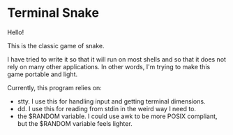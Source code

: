 # Terminal Snake

Hello!

This is the classic game of snake.

I have tried to write it so that it will run on most shells
and so that it does not rely on many other applications. In other words,
I'm trying to make this game portable and light.

Currently, this program relies on:
- stty. I use this for handling input and getting terminal dimensions.
- dd. I use this for reading from stdin in the weird way I need to.
- the $RANDOM variable. I could use awk to be more POSIX compliant, but the $RANDOM variable feels lighter.
